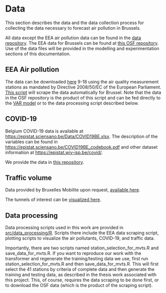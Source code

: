 # Data
This section describes the data and the data collection process for collecting the data necessary to forecast air pollution in Brussels.

All data except the EEA air pollution data can be found in the [data repository](https://github.com/saverymax/multi-modal-pollution/tree/main/data). The EEA data for Brussels can be found at [this OSF repository](https://osf.io/j94pv/). Use of the data files will be provided in the modelling and experimentation sections of this documentation.

## EEA Air pollution

The data can be downloaded [here](https://discomap.eea.europa.eu/map/fme/AirQualityExport.htm)
9-18 using the air quality measurement stations as mandated by Directive
2008/50/EC of the European Parliament. [This script](https://github.com/saverymax/multi-modal-pollution/blob/main/src/data_processing/R/air_pollution_scraping.R) will scrape the data automatically for Brussel. Note that the data in the OSF repository is the product of this script and can be fed directly to the [VAR model](https://github.com/saverymax/multi-modal-pollution/blob/main/src/modelling/VAR_modelling.R) or to the data processing script described below.

## COVID-19

Belgium COVID-19 data is available at https://epistat.sciensano.be/Data/COVID19BE.xlsx. The description of the variables can be found in https://epistat.sciensano.be/COVID19BE_codebook.pdf and other dataset information at https://epistat.wiv-isp.be/covid/.

We provide the data in [this repository](https://github.com/saverymax/multi-modal-pollution/tree/main/data/covid).

## Traffic volume
Data provided by Bruxelles Mobilite upon request, [available here](https://github.com/saverymax/multi-modal-pollution/tree/main/data/traffic).

The tunnels of interest can be [visualized here](https://data.mobility.brussels/mobigis/?x=485351&y=6593040&zoom=12&baselayer=urbis_grey&layers=traffic_live_geom%3BTunnels%3B).

## Data processing

Data processing scripts used in this work are provided in [src/data_processing/R](https://github.com/saverymax/multi-modal-pollution/tree/main/src/data_processing/R). Scripts there include the EEA data scraping script, plotting scripts to visualize the air pollutants, COVID-19, and traffic data.

Importantly, there are two scripts named station_selection_for_mvts.R and save_data_for_mvts.R. If you want to reproduce our work with the transformer and regenerate the training/testing data we use, first run station_selection_for_mvts.R and then save_data_for_mvts.R. This will first select the 41 stations by criteria of complete data and then generate the training and testing data, as described in the thesis work associated with this project. This, of course, requires the data scraping to be done first, or to download the OSF data (which is the product of the scraping script).
